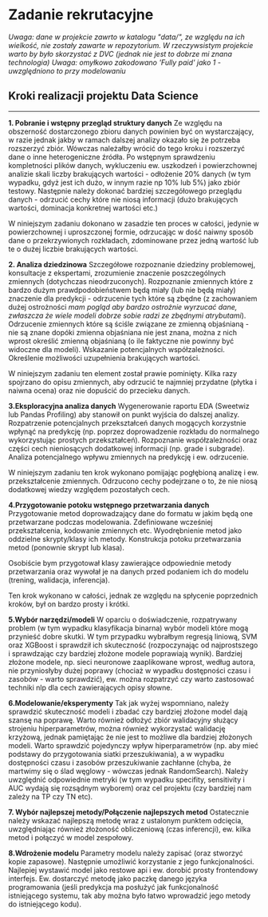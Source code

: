 # Zadanie rekrutacyjne

*Uwaga: dane w projekcie zawrto w katalogu "data/", ze względu na ich wielkość, nie zostały zawarte w repozytorium. W rzeczywsistym projekcie warto by było skorzystać z DVC (jednak nie jest to dobrze mi znana technologia)*
*Uwaga: omyłkowo zakodowano 'Fully paid' jako 1 - uwzględniono to przy modelowaniu*
## Kroki realizacji projektu Data Science
****

**1. Pobranie i wstępny przegląd struktury danych**
Ze względu na obszerność dostarczonego zbioru danych powinien być on wystarczający, w razie jednak jakby w ramach dalszej analizy okazało się że potrzeba rozszerzyć zbiór. Wówczas należałby wrócić do tego kroku i rozszerzyć dane o inne heterogeniczne źródła.
Po wstępnym sprawdzeniu kompletności plików danych, wykluczeniu ew. uszkodzeń i powierzchownej analizie skali liczby brakujących wartości - odłożenie 20% danych (w tym wypadku, gdyż jest ich dużo, w innym razie np 10% lub 5%) jako zbiór testowy. Następnie należy dokonać bardziej szczegółowego przeglądu danych - odrzucić cechy które nie niosą informacji (dużo brakujących wartości, dominacja konkretnej wartości etc.)

W niniejszym zadaniu dokonano w zasadzie ten proces w całości, jedynie w powierzchownej i uproszczonej formie, odrzucając w dość naiwny sposób dane o przekrzywionych rozkładach, zdominowane przez jedną wartość lub te o dużej liczbie brakujących wartości.

**2. Analiza dziedzinowa**
Szczegółowe rozpoznanie dziedziny problemowej, konsultacje z ekspertami, zrozumienie znaczenie poszczególnych zmiennych (dotychczas nieodrzuconych). Rozpoznanie zmiennych które z bardzo dużym prawdpodobieństwem będą miały (lub nie będą miały) znaczenie dla predykcji - odrzucenie tych które są zbędne (z zachowaniem dużej ostrożności *mam pogląd aby bardzo ostrożnie wyrzucać dane, zwłaszcza że wiele modeli dobrze sobie radzi ze zbędnymi atrybutami*). Odrzucenie zmiennych które są ściśle związane ze zmienną objaśnianą - nie są znane dopóki zmienna objaśniana nie jest znana, można z nich wprost określić zmienną objaśnianą (o ile faktyczne nie powinny być widoczne dla modeli). Wskazanie potencjalnych współzależności. Określenie możliwości uzupełnienia brakujących wartości.

W niniejszym zadaniu ten element został prawie pominięty. Kilka razy spojrzano do opisu zmiennych, aby odrzucić te najmniej przydatne (płytka i naiwna ocena) oraz nie dopuścić do przecieku danych.

**3.Eksploracyjna analiza danych**
Wygenerowanie raportu EDA (Sweetwiz lub Pandas Profiling) aby stanowił on punkt wyjścia do dalszej analizy. Rozpatrzenie potencjalnych przekształceń danych mogących korzystnie wpłynąć na predykcję (np. poprzez doprowadzenie rozkładu do normalnego wykorzystując prostych przekształceń). Rozpoznanie współzależności oraz części cech nieniosących dodatkowej informacji (np. grade i subgrade). Analiza potencjalnego wpływu zmiennych na predykcję i ew. odrzucenie.

W niniejszym zadaniu ten krok wykonano pomijając pogłębioną analizę i ew. przekształcenie zmiennych. Odrzucono cechy podejrzane o to, że nie niosą dodatkowej wiedzy względem pozostałych cech.

**4.Przygotowanie potoku wstępnego przetwarzania danych**
Przygotowanie metod doprowadzający dane do formatu w jakim będą one przetwarzane podczas modelowania. Zdefiniowane wcześniej przekształcenia, kodowanie zmiennych etc. Wyodrębnienie metod jako oddzielne skrypty/klasy ich metody. Konstrukcja potoku przetwarzania metod (ponownie skrypt lub klasa).

Osobiście bym przygotował klasy zawierające odpowiednie metody przetwarzania oraz wywołał je na danych przed podaniem ich do modelu (trening, walidacja, inferencja).

Ten krok wykonano w całości, jednak ze względu na spłycenie poprzednich kroków, był on bardzo prosty i krótki.

**5.Wybór narzędzi/modeli**
W oparciu o doświadczenie, rozpatrywany problem (w tym wypadku klasyfikacja binarna) wybór modeli które mogą przynieść dobre skutki. W tym przypadku wybrałbym regresją liniową, SVM oraz XGBoost i sprawdził ich skuteczność (rozpoczynając od najprostszego i sprawdzając czy bardziej złożone modele poprawiają wynik). Bardziej złożone modele, np. sieci neuronowe zaaplikowane wprost, według autora, nie przyniosłyby dużej poprawy (chociaż w wypadku dostępności czasu i zasobów - warto sprawdzić), ew. można rozpatrzyć czy warto zastosować techniki nlp dla cech zawierających opisy słowne.

**6.Modelowanie/eksperymenty**
Tak jak wyżej wspomniano, należy sprawdzić skuteczność modeli i zbadać czy bardziej złożone model dają szansę na poprawę. Warto również odłożyć zbiór walidacyjny służący strojeniu hiperparametrów, można również wykorzystać walidację krzyżową, jednak pamiętając że nie jest to możliwe dla bardziej złożonych modeli. Warto sprawdzić pojedynczy wpływ hiperparametrów (np. aby mieć podstawy do przygotowania siatki przeszukiwania), a w wypadku dostępności czasu i zasobów przeszukiwanie zachłanne (chyba, że martwimy się o ślad węglowy - wówczas jednak RandomSearch). Należy uwzględnić odpowiednie metryki (w tym wypadku specifity, sensitivity i AUC wydają się rozsądnym wyborem) oraz cel projektu (czy bardziej nam zależy na TP czy TN etc).

**7. Wybór najlepszej metody/Połączenie najlepszych metod**
Ostatecznie należy wskazać najlepszą metodę wraz z ustalonym punktem odcięcia, uwzględniając również złożoność obliczeniową (czas inferencji), ew. kilka metod i połączyć w model zespołowy.

**8.Wdrożenie modelu**
Parametry modelu należy zapisać (oraz stworzyć kopie zapasowe). Następnie umożliwić korzystanie z jego funkcjonalności. Najlepiej wystawić model jako restowe api i ew. dorobić prosty frontendowy interfejs. Ew. dostarczyć metodę jako paczkę danego języka programowania (jeśli predykcja ma posłużyć jak funkcjonalność istniejącego systemu, tak aby można było łatwo wprowadzić jego metody do istniejącego kodu).
